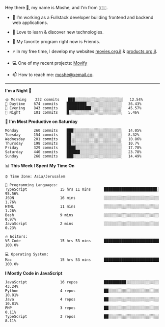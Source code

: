 Hey there 👋, my name is Moshe, and I'm from 🇮🇱.

- :telescope: I’m working as a Fullstack developer building frontend and backend web applications.

- :seedling: Love to learn & discover new technologies.

- 🍿 My favorite program right now is Friends.

- :zap: In my free time, I develop my websites [movies.org.il](https://movies.org.il) & [products.org.il](https://products.org.il).

- 💻 One of my recent projects: [Movify](https://github.com/jewishmoses/movify)

- :mailbox: How to reach me: moshe@xemail.co.

<hr/>

<!--START_SECTION:waka-->
**I'm a Night 🦉** 

```text
🌞 Morning    232 commits    ███░░░░░░░░░░░░░░░░░░░░░░   12.54% 
🌆 Daytime    674 commits    █████████░░░░░░░░░░░░░░░░   36.43% 
🌃 Evening    843 commits    ███████████░░░░░░░░░░░░░░   45.57% 
🌙 Night      101 commits    █░░░░░░░░░░░░░░░░░░░░░░░░   5.46%

```
📅 **I'm Most Productive on Saturday** 

```text
Monday       260 commits    ███░░░░░░░░░░░░░░░░░░░░░░   14.05% 
Tuesday      154 commits    ██░░░░░░░░░░░░░░░░░░░░░░░   8.32% 
Wednesday    201 commits    ██░░░░░░░░░░░░░░░░░░░░░░░   10.86% 
Thursday     198 commits    ██░░░░░░░░░░░░░░░░░░░░░░░   10.7% 
Friday       329 commits    ████░░░░░░░░░░░░░░░░░░░░░   17.78% 
Saturday     440 commits    ██████░░░░░░░░░░░░░░░░░░░   23.78% 
Sunday       268 commits    ███░░░░░░░░░░░░░░░░░░░░░░   14.49%

```


📊 **This Week I Spent My Time On** 

```text
⌚︎ Time Zone: Asia/Jerusalem

💬 Programming Languages: 
TypeScript               15 hrs 11 mins      ████████████████████████░   95.56% 
JSON                     16 mins             ░░░░░░░░░░░░░░░░░░░░░░░░░   1.76% 
HTML                     11 mins             ░░░░░░░░░░░░░░░░░░░░░░░░░   1.26% 
Bash                     9 mins              ░░░░░░░░░░░░░░░░░░░░░░░░░   0.97% 
JavaScript               2 mins              ░░░░░░░░░░░░░░░░░░░░░░░░░   0.23%

🔥 Editors: 
VS Code                  15 hrs 53 mins      █████████████████████████   100.0%

💻 Operating System: 
Mac                      15 hrs 53 mins      █████████████████████████   100.0%

```

**I Mostly Code in JavaScript** 

```text
JavaScript               16 repos            ██████████░░░░░░░░░░░░░░░   43.24% 
Python                   4 repos             ██░░░░░░░░░░░░░░░░░░░░░░░   10.81% 
Java                     4 repos             ██░░░░░░░░░░░░░░░░░░░░░░░   10.81% 
PHP                      3 repos             ██░░░░░░░░░░░░░░░░░░░░░░░   8.11% 
TypeScript               3 repos             ██░░░░░░░░░░░░░░░░░░░░░░░   8.11%

```



<!--END_SECTION:waka-->
